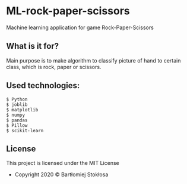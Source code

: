 # ML-rock-paper-scissors

Machine learning application for game Rock-Paper-Scissors

## What is it for?

Main purpose is to make algorithm to classify picture of hand to certain class, which is rock, paper or scissors.

## Used technologies:

```
$ Python
$ joblib
$ matplotlib
$ numpy
$ pandas
$ Pillow
$ scikit-learn
```

## License

This project is licensed under the MIT License 

- Copyright 2020 © Bartłomiej Stokłosa